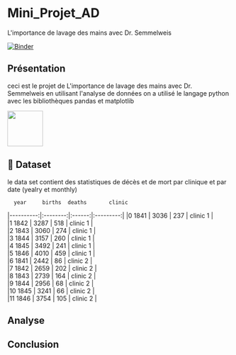 # Mini_Projet_AD
L'importance de lavage des mains avec Dr. Semmelweis

[![Binder](https://mybinder.org/badge_logo.svg)](https://mybinder.org/v2/gh/hadhemi-eng/Mini_Projet_AD/main?labpath=notebook.ipynb)

## Présentation

ceci est le projet de L'importance de lavage des mains avec Dr. Semmelweis en utilisant l'analyse de données
on a utilisé le langage python avec les bibliothèques  pandas et matplotlib

<img src='img/project_image.png' width=80px>

## :file_folder: Dataset 

le data set contient des statistiques de décès et de mort par clinique et par date (yealry  et monthly)


      year     births  deaths       clinic
|----------:|:--------:|:------:|:---------:|
|0   1841   | 3036     |  237  |  clinic 1  |  
|1   1842   | 3287     |  518  |  clinic 1  |    
|2   1843   | 3060     |  274  |  clinic 1  |  
|3   1844   | 3157     |  260  |  clinic 1  |  
|4   1845   | 3492     |  241  |  clinic 1  |  
|5   1846   | 4010     |  459  |  clinic 1  |  
|6   1841   | 2442     |  86   |  clinic 2  |  
|7   1842   | 2659     |  202  |  clinic 2  |  
|8   1843   | 2739     |  164  |  clinic 2  |  
|9   1844   | 2956     |   68  |  clinic 2  |  
|10  1845   | 3241     |   66  |  clinic 2  |  
|11  1846   | 3754     |  105  |  clinic 2  |  

## Analyse


## Conclusion 
